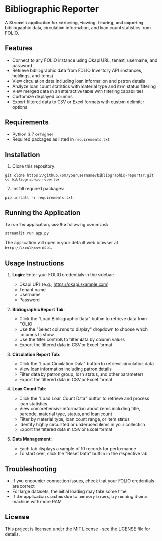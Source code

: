 # Bibliographic Reporter

A Streamlit application for retrieving, viewing, filtering, and exporting bibliographic data, circulation information, and loan count statistics from FOLIO.

## Features

- Connect to any FOLIO instance using Okapi URL, tenant, username, and password
- Retrieve bibliographic data from FOLIO Inventory API (instances, holdings, and items)
- View circulation data including loan information and patron details
- Analyze loan count statistics with material type and item status filtering
- View merged data in an interactive table with filtering capabilities
- Customize displayed columns
- Export filtered data to CSV or Excel formats with custom delimiter options

## Requirements

- Python 3.7 or higher
- Required packages as listed in `requirements.txt`

## Installation

1. Clone this repository:
```
git clone https://github.com/yourusername/bibliographic-reporter.git
cd bibliographic-reporter
```

2. Install required packages:
```
pip install -r requirements.txt
```

## Running the Application

To run the application, use the following command:

```
streamlit run app.py
```

The application will open in your default web browser at `http://localhost:8501`.

## Usage Instructions

1. **Login**: Enter your FOLIO credentials in the sidebar:
   - Okapi URL (e.g., https://okapi.example.com)
   - Tenant name
   - Username
   - Password

2. **Bibliographic Report Tab**:
   - Click the "Load Bibliographic Data" button to retrieve data from FOLIO
   - Use the "Select columns to display" dropdown to choose which columns to show
   - Use the filter controls to filter data by column values
   - Export the filtered data in CSV or Excel format

3. **Circulation Report Tab**:
   - Click the "Load Circulation Data" button to retrieve circulation data
   - View loan information including patron details
   - Filter data by patron group, loan status, and other parameters
   - Export the filtered data in CSV or Excel format

4. **Loan Count Tab**:
   - Click the "Load Loan Count Data" button to retrieve and process loan statistics
   - View comprehensive information about items including title, barcode, material type, status, and loan count
   - Filter by material type, loan count range, or item status
   - Identify highly circulated or underused items in your collection
   - Export the filtered data in CSV or Excel format

5. **Data Management**:
   - Each tab displays a sample of 10 records for performance
   - To start over, click the "Reset Data" button in the respective tab

## Troubleshooting

- If you encounter connection issues, check that your FOLIO credentials are correct
- For large datasets, the initial loading may take some time
- If the application crashes due to memory issues, try running it on a machine with more RAM

## License

This project is licensed under the MIT License - see the LICENSE file for details.
